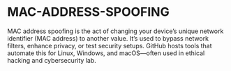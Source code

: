 # MAC-ADDRESS-SPOOFING
MAC address spoofing is the act of changing your device’s unique network identifier (MAC address) to another value. It’s used to bypass network filters, enhance privacy, or test security setups. GitHub hosts tools that automate this for Linux, Windows, and macOS—often used in ethical hacking and cybersecurity lab.
